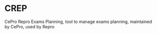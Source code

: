 # CREP
CePro Repro Exams Planning, tool to manage exams planning, maintained by CePro, used by Repro
